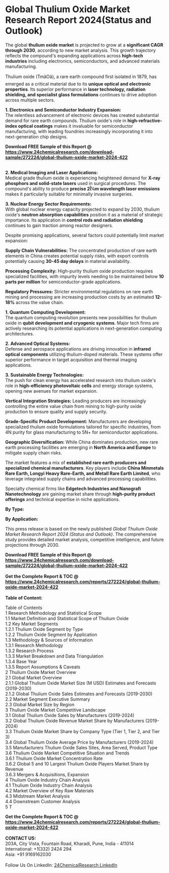 <h1>Global Thulium Oxide Market Research Report 2024(Status and Outlook)</h1><p>The global <strong>thulium oxide market</strong> is projected to grow at a <strong>significant CAGR through 2030</strong>, according to new market analysis. This growth trajectory reflects the compound's expanding applications across <strong>high-tech industries</strong> including electronics, semiconductors, and advanced materials manufacturing.</p><p>Thulium oxide (TmâOâ), a rare earth compound first isolated in 1879, has emerged as a critical material due to its <strong>unique optical and electronic properties</strong>. Its superior performance in <strong>laser technology, radiation shielding, and specialist glass formulations</strong> continues to drive adoption across multiple sectors.</p><p><strong>1. Electronics and Semiconductor Industry Expansion:</strong><br>
The relentless advancement of electronic devices has created substantial demand for rare earth compounds. Thulium oxide's role in <strong>high-refractive-index optical coatings</strong> makes it invaluable for semiconductor manufacturing, with leading foundries increasingly incorporating it into next-generation chip designs.</p><div><b>Download FREE Sample of this Report @ 
            <a href="https://www.24chemicalresearch.com/download-sample/272224/global-thulium-oxide-market-2024-422">
            https://www.24chemicalresearch.com/download-sample/272224/global-thulium-oxide-market-2024-422</a></b></div><br><p><strong>2. Medical Imaging and Laser Applications:</strong><br>
Medical grade thulium oxide is experiencing heightened demand for <strong>X-ray phosphors and solid-state lasers</strong> used in surgical procedures. The compound's ability to produce <strong>precise 2Î¼m wavelength laser emissions</strong> makes it particularly suitable for minimally invasive surgeries.</p><p><strong>3. Nuclear Energy Sector Requirements:</strong><br>
With global nuclear energy capacity projected to expand by 2030, thulium oxide's <strong>neutron absorption capabilities</strong> position it as a material of strategic importance. Its application in <strong>control rods and radiation shielding</strong> continues to gain traction among reactor designers.</p><p>Despite promising applications, several factors could potentially limit market expansion:</p><p><strong>Supply Chain Vulnerabilities:</strong> The concentrated production of rare earth elements in China creates potential supply risks, with export controls potentially causing <strong>30-45 day delays</strong> in material availability.</p><p><strong>Processing Complexity:</strong> High-purity thulium oxide production requires specialized facilities, with impurity levels needing to be maintained below <strong>10 parts per million</strong> for semiconductor-grade applications.</p><p><strong>Regulatory Pressures:</strong> Stricter environmental regulations on rare earth mining and processing are increasing production costs by an estimated <strong>12-18%</strong> across the value chain.</p><p><strong>1. Quantum Computing Development:</strong><br>
The quantum computing revolution presents new possibilities for thulium oxide in <strong>qubit development and cryogenic systems</strong>. Major tech firms are actively researching its potential applications in next-generation computing architectures.</p><p><strong>2. Advanced Optical Systems:</strong><br>
Defense and aerospace applications are driving innovation in <strong>infrared optical components</strong> utilizing thulium-doped materials. These systems offer superior performance in target acquisition and thermal imaging applications.</p><p><strong>3. Sustainable Energy Technologies:</strong><br>
The push for clean energy has accelerated research into thulium oxide's role in <strong>high-efficiency photovoltaic cells</strong> and energy storage systems, opening new avenues for market expansion.</p><p><strong>Vertical Integration Strategies:</strong> Leading producers are increasingly controlling the entire value chain from mining to high-purity oxide production to ensure quality and supply security.</p><p><strong>Grade-Specific Product Development:</strong> Manufacturers are developing specialized thulium oxide formulations tailored for specific industries, from 4N purity for glass manufacturing to 5N+ for semiconductor applications.</p><p><strong>Geographic Diversification:</strong> While China dominates production, new rare earth processing facilities are emerging in <strong>North America and Europe</strong> to mitigate supply chain risks.</p><p>The market features a mix of <strong>established rare earth producers and specialized chemical manufacturers</strong>. Key players include <strong>China Minmetals Rare Earth, Longyi Heavy Rare-Earth, and Metall Rare Earth Limited</strong>, who leverage integrated supply chains and advanced processing capabilities.</p><p>Specialty chemical firms like <strong>Edgetech Industries and Nanografi Nanotechnology</strong> are gaining market share through <strong>high-purity product offerings</strong> and technical expertise in niche applications.</p><p><strong>By Type:</strong></p><p><strong>By Application:</strong></p><p>This press release is based on the newly published <em>Global Thulium Oxide Market Research Report 2024 (Status and Outlook)</em>. The comprehensive study provides detailed market analysis, competitive intelligence, and future projections through 2030.</p><div><b>Download FREE Sample of this Report @ 
            <a href="https://www.24chemicalresearch.com/download-sample/272224/global-thulium-oxide-market-2024-422">
            https://www.24chemicalresearch.com/download-sample/272224/global-thulium-oxide-market-2024-422</a></b></div><br><div><b>Get the Complete Report & TOC @ 
            <a href="https://www.24chemicalresearch.com/reports/272224/global-thulium-oxide-market-2024-422">
            https://www.24chemicalresearch.com/reports/272224/global-thulium-oxide-market-2024-422</a></b></div><br>
            <b>Table of Content:</b><p>Table of Contents<br />
1 Research Methodology and Statistical Scope<br />
1.1 Market Definition and Statistical Scope of Thulium Oxide<br />
1.2 Key Market Segments<br />
1.2.1 Thulium Oxide Segment by Type<br />
1.2.2 Thulium Oxide Segment by Application<br />
1.3 Methodology & Sources of Information<br />
1.3.1 Research Methodology<br />
1.3.2 Research Process<br />
1.3.3 Market Breakdown and Data Triangulation<br />
1.3.4 Base Year<br />
1.3.5 Report Assumptions & Caveats<br />
2 Thulium Oxide Market Overview<br />
2.1 Global Market Overview<br />
2.1.1 Global Thulium Oxide Market Size (M USD) Estimates and Forecasts (2019-2030)<br />
2.1.2 Global Thulium Oxide Sales Estimates and Forecasts (2019-2030)<br />
2.2 Market Segment Executive Summary<br />
2.3 Global Market Size by Region<br />
3 Thulium Oxide Market Competitive Landscape<br />
3.1 Global Thulium Oxide Sales by Manufacturers (2019-2024)<br />
3.2 Global Thulium Oxide Revenue Market Share by Manufacturers (2019-2024)<br />
3.3 Thulium Oxide Market Share by Company Type (Tier 1, Tier 2, and Tier 3)<br />
3.4 Global Thulium Oxide Average Price by Manufacturers (2019-2024)<br />
3.5 Manufacturers Thulium Oxide Sales Sites, Area Served, Product Type<br />
3.6 Thulium Oxide Market Competitive Situation and Trends<br />
3.6.1 Thulium Oxide Market Concentration Rate<br />
3.6.2 Global 5 and 10 Largest Thulium Oxide Players Market Share by Revenue<br />
3.6.3 Mergers & Acquisitions, Expansion<br />
4 Thulium Oxide Industry Chain Analysis<br />
4.1 Thulium Oxide Industry Chain Analysis<br />
4.2 Market Overview of Key Raw Materials<br />
4.3 Midstream Market Analysis<br />
4.4 Downstream Customer Analysis<br />
5 T</p><div><b>Get the Complete Report & TOC @ 
            <a href="https://www.24chemicalresearch.com/reports/272224/global-thulium-oxide-market-2024-422">
            https://www.24chemicalresearch.com/reports/272224/global-thulium-oxide-market-2024-422</a></b></div><br><b>CONTACT US:</b><br>
            203A, City Vista, Fountain Road, Kharadi, Pune, India - 411014<br>
            International: +1(332) 2424 294<br>
            Asia: +91 9169162030 <br><br>
            Follow Us On LinkedIn: <a href="https://www.linkedin.com/company/24chemicalresearch/">24ChemicalResearch LinkedIn</a>